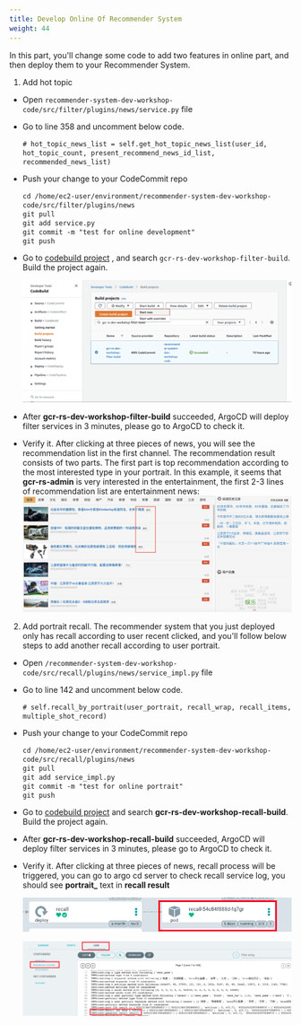 ```yaml
---
title: Develop Online Of Recommender System
weight: 44
---
```


In this part, you'll change some code to add two features in online part, and then deploy them to your Recommender System.

1. Add hot topic
- Open `recommender-system-dev-workshop-code/src/filter/plugins/news/service.py` file
- Go to line 358 and uncomment below code.
    ```
    # hot_topic_news_list = self.get_hot_topic_news_list(user_id, hot_topic_count, present_recommend_news_id_list, recommended_news_list)
    ```
- Push your change to your CodeCommit repo

    ```
    cd /home/ec2-user/environment/recommender-system-dev-workshop-code/src/filter/plugins/news
    git pull
    git add service.py
    git commit -m "test for online development"
    git push
    ```

- Go to [codebuild project](https://console.aws.amazon.com/codesuite/codebuild/projects) , and search `gcr-rs-dev-workshop-filter-build`. Build the project again.
  
  ![Build-Filter-Codebuild](/images/build-filter-codebuild.png)
  
- After **gcr-rs-dev-workshop-filter-build** succeeded, ArgoCD will deploy filter services in 3 minutes, please go to ArgoCD to check it.
- Verify it.
After clicking at three pieces of news, you will see the recommendation list in the first channel. The recommendation result consists of two parts. The first 
part is top recommendation according to the most interested type in your portrait. In this example, it seems that **gcr-rs-admin** is very interested in
the entertainment, the first 2-3 lines of recommendation list are entertainment news:
![Top-Type-News](/images/top-type-news.png)

2. Add portrait recall. The recommender system that you just deployed only has recall according to user recent clicked, and you'll follow below steps to add another recall according to user portrait.
- Open `/recommender-system-dev-workshop-code/src/recall/plugins/news/service_impl.py` file
- Go to line 142 and uncomment below code.
    ```
    # self.recall_by_portrait(user_portrait, recall_wrap, recall_items, multiple_shot_record)
    ```
- Push your change to your CodeCommit repo

    ```
    cd /home/ec2-user/environment/recommender-system-dev-workshop-code/src/recall/plugins/news
    git pull
    git add service_impl.py
    git commit -m "test for online portrait"
    git push
    ```

- Go to [codebuild project](https://console.aws.amazon.com/codesuite/codebuild/projects) and search **gcr-rs-dev-workshop-recall-build**.  Build the project again.
- After **gcr-rs-dev-workshop-recall-build** succeeded, ArgoCD will deploy filter services in 3 minutes, please go to ArgoCD to check it.
- Verify it. After clicking at three pieces of news, recall process will be triggered, you can go to argo cd server to check recall service log, you should see **portrait_** text in **recall result**

    ![check-recall-service](/images/check-recall-service.png)

    ![recall-log](/images/recall-log.png)

